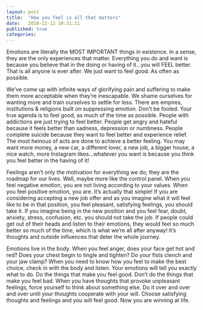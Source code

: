 ```yaml
---
layout: post
title:  "How you feel is all that matters"
date:   2018-12-12 10:31:11
published: true
categories:
---
```


Emotions are literally the MOST IMPORTANT things in existence. In a sense, they are the only experiences that matter. Everything you do and want is because you believe that in the doing or having of it…you will FEEL better. That is all anyone is ever after. We just want to feel good. As often as possible.

We’ve come up with infinite ways of glorifying pain and suffering to make them more acceptable when they’re inescapable. We shame ourselves for wanting more and train ourselves to settle for less. There are empires, institutions & religions built on suppressing emotion. Don’t be fooled. Your true agenda is to feel good, as much of the time as possible. People with addictions are just trying to feel better. People get angry and hateful because it feels better than sadness, depression or numbness. People complete suicide because they want to feel better and experience relief. The most heinous of acts are done to achieve a better feeling. You may want more money, a new car, a different lover, a new job, a bigger house, a nice watch, more Instagram likes…whatever you want is because you think you feel better in the having of it!

Feelings aren’t only the motivation for everything we do; they are the roadmap for our lives. Well, maybe more like the control panel. When you feel negative emotion, you are not living according to your values. When you feel positive emotion, you are. It’s actually that simple! If you are considering accepting a new job offer and as you imagine what it will feel like to be in that position, you feel pleasant, satisfying feelings, you should take it. If you imagine being in the new position and you feel fear, doubt, anxiety, stress, confusion, etc. you should not take the job. If people could get out of their heads and listen to their emotions, they would feel so much better so much of the time, which is what we’re all after anyway! It’s thoughts and outside influences that deter the whole journey.

Emotions live in the body. When you feel anger, does your face get hot and red? Does your chest begin to tingle and tighten? Do your fists clench and your jaw clamp? When you need to know how you feel to make the best choice, check in with the body and listen. Your emotions will tell you exactly what to do. Do the things that make you feel good. Don’t do the things that make you feel bad. When you have thoughts that provoke unpleasant feelings, force yourself to think about something else. Do it over and over and over until your thoughts cooperate with your will. Choose satisfying thoughts and feelings and you will feel good. Now you are winning at life.